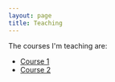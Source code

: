 ```yaml
---
layout: page
title: Teaching
---
```


The courses I'm teaching are:
* [Course 1](/teaching/course1/)
* [Course 2](/teaching/course2/)